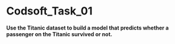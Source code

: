 # Codsoft_Task_01
**Use the Titanic dataset to build a model that predicts whether a
passenger on the Titanic survived or not.**
